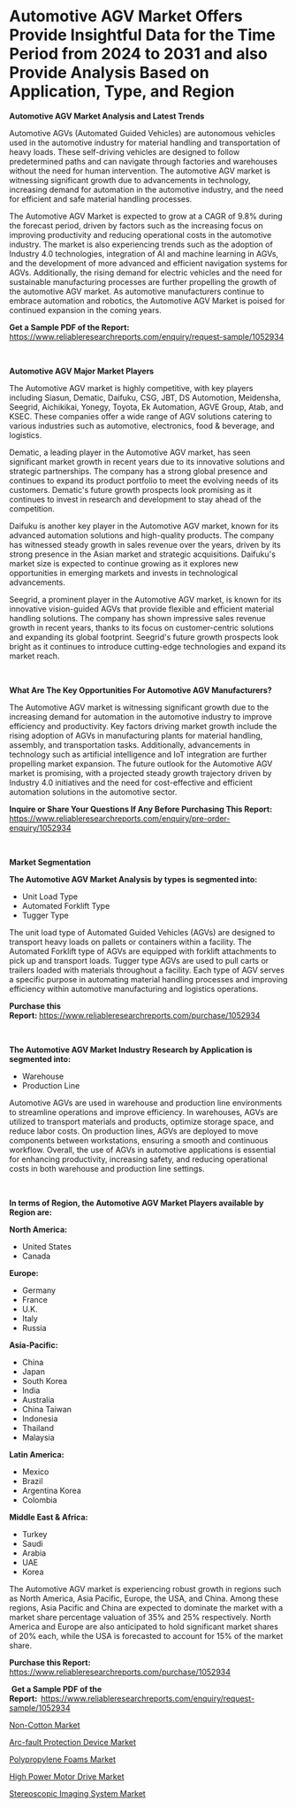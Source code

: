 <p><h1>Automotive AGV Market Offers Provide Insightful Data for the Time Period from 2024 to 2031 and also Provide Analysis Based on Application, Type, and Region</h1></p><p><strong>Automotive AGV Market Analysis and Latest Trends</strong></p>
<p><p>Automotive AGVs (Automated Guided Vehicles) are autonomous vehicles used in the automotive industry for material handling and transportation of heavy loads. These self-driving vehicles are designed to follow predetermined paths and can navigate through factories and warehouses without the need for human intervention. The automotive AGV market is witnessing significant growth due to advancements in technology, increasing demand for automation in the automotive industry, and the need for efficient and safe material handling processes.</p><p>The Automotive AGV Market is expected to grow at a CAGR of 9.8% during the forecast period, driven by factors such as the increasing focus on improving productivity and reducing operational costs in the automotive industry. The market is also experiencing trends such as the adoption of Industry 4.0 technologies, integration of AI and machine learning in AGVs, and the development of more advanced and efficient navigation systems for AGVs. Additionally, the rising demand for electric vehicles and the need for sustainable manufacturing processes are further propelling the growth of the automotive AGV market. As automotive manufacturers continue to embrace automation and robotics, the Automotive AGV Market is poised for continued expansion in the coming years.</p></p>
<p><strong>Get a Sample PDF of the Report:&nbsp;</strong> <a href="https://www.reliableresearchreports.com/enquiry/request-sample/1052934">https://www.reliableresearchreports.com/enquiry/request-sample/1052934</a></p>
<p>&nbsp;</p>
<p><strong>Automotive AGV Major Market Players</strong></p>
<p><p>The Automotive AGV market is highly competitive, with key players including Siasun, Dematic, Daifuku, CSG, JBT, DS Automotion, Meidensha, Seegrid, Aichikikai, Yonegy, Toyota, Ek Automation, AGVE Group, Atab, and KSEC. These companies offer a wide range of AGV solutions catering to various industries such as automotive, electronics, food & beverage, and logistics.</p><p>Dematic, a leading player in the Automotive AGV market, has seen significant market growth in recent years due to its innovative solutions and strategic partnerships. The company has a strong global presence and continues to expand its product portfolio to meet the evolving needs of its customers. Dematic's future growth prospects look promising as it continues to invest in research and development to stay ahead of the competition.</p><p>Daifuku is another key player in the Automotive AGV market, known for its advanced automation solutions and high-quality products. The company has witnessed steady growth in sales revenue over the years, driven by its strong presence in the Asian market and strategic acquisitions. Daifuku's market size is expected to continue growing as it explores new opportunities in emerging markets and invests in technological advancements.</p><p>Seegrid, a prominent player in the Automotive AGV market, is known for its innovative vision-guided AGVs that provide flexible and efficient material handling solutions. The company has shown impressive sales revenue growth in recent years, thanks to its focus on customer-centric solutions and expanding its global footprint. Seegrid's future growth prospects look bright as it continues to introduce cutting-edge technologies and expand its market reach.</p></p>
<p>&nbsp;</p>
<p><strong>What Are The Key Opportunities For Automotive AGV Manufacturers?</strong></p>
<p><p>The Automotive AGV market is witnessing significant growth due to the increasing demand for automation in the automotive industry to improve efficiency and productivity. Key factors driving market growth include the rising adoption of AGVs in manufacturing plants for material handling, assembly, and transportation tasks. Additionally, advancements in technology such as artificial intelligence and IoT integration are further propelling market expansion. The future outlook for the Automotive AGV market is promising, with a projected steady growth trajectory driven by Industry 4.0 initiatives and the need for cost-effective and efficient automation solutions in the automotive sector.</p></p>
<p><strong>Inquire or Share Your Questions If Any Before Purchasing This Report:</strong> <a href="https://www.reliableresearchreports.com/enquiry/pre-order-enquiry/1052934">https://www.reliableresearchreports.com/enquiry/pre-order-enquiry/1052934</a></p>
<p>&nbsp;</p>
<p><strong>Market Segmentation</strong></p>
<p><strong>The Automotive AGV Market Analysis by types is segmented into:</strong></p>
<p><ul><li>Unit Load Type</li><li>Automated Forklift Type</li><li>Tugger Type</li></ul></p>
<p><p>The unit load type of Automated Guided Vehicles (AGVs) are designed to transport heavy loads on pallets or containers within a facility. The Automated Forklift type of AGVs are equipped with forklift attachments to pick up and transport loads. Tugger type AGVs are used to pull carts or trailers loaded with materials throughout a facility. Each type of AGV serves a specific purpose in automating material handling processes and improving efficiency within automotive manufacturing and logistics operations.</p></p>
<p><strong>Purchase this Report:&nbsp;</strong><a href="https://www.reliableresearchreports.com/purchase/1052934">https://www.reliableresearchreports.com/purchase/1052934</a></p>
<p>&nbsp;</p>
<p><strong>The Automotive AGV Market Industry Research by Application is segmented into:</strong></p>
<p><ul><li>Warehouse</li><li>Production Line</li></ul></p>
<p><p>Automotive AGVs are used in warehouse and production line environments to streamline operations and improve efficiency. In warehouses, AGVs are utilized to transport materials and products, optimize storage space, and reduce labor costs. On production lines, AGVs are deployed to move components between workstations, ensuring a smooth and continuous workflow. Overall, the use of AGVs in automotive applications is essential for enhancing productivity, increasing safety, and reducing operational costs in both warehouse and production line settings.</p></p>
<p>&nbsp;</p>
<p><strong>In terms of Region, the Automotive AGV Market Players available by Region are:</strong></p>
<p>
    <p> <strong> North America: </strong>
        <ul>
            <li>United States</li>
            <li>Canada</li>
        </ul>
        </p> 
    <p> <strong> Europe: </strong>
        <ul>
            <li>Germany</li>
            <li>France</li>
            <li>U.K.</li>
            <li>Italy</li>
            <li>Russia</li>
        </ul>
        </p> 
    <p> <strong> Asia-Pacific: </strong>
        <ul>
            <li>China</li>
            <li>Japan</li>
            <li>South Korea</li>
            <li>India</li>
            <li>Australia</li>
            <li>China Taiwan</li>
            <li>Indonesia</li>
            <li>Thailand</li>
            <li>Malaysia</li>
        </ul>
        </p> 
    <p> <strong> Latin America: </strong>
        <ul>
            <li>Mexico</li>
            <li>Brazil</li>
            <li>Argentina Korea</li>
            <li>Colombia</li>
        </ul>
        </p> 
    <p> <strong> Middle East & Africa: </strong>
        <ul>
            <li>Turkey</li>
            <li>Saudi</li>
            <li>Arabia</li>
            <li>UAE</li>
            <li>Korea</li>
        </ul>
    </p>
    </p>
<p><p>The Automotive AGV market is experiencing robust growth in regions such as North America, Asia Pacific, Europe, the USA, and China. Among these regions, Asia Pacific and China are expected to dominate the market with a market share percentage valuation of 35% and 25% respectively. North America and Europe are also anticipated to hold significant market shares of 20% each, while the USA is forecasted to account for 15% of the market share.</p></p>
<p><strong>Purchase this Report: </strong><a href="https://www.reliableresearchreports.com/purchase/1052934">https://www.reliableresearchreports.com/purchase/1052934</a></p>
<p>&nbsp;<strong>Get a Sample PDF of the Report:&nbsp;&nbsp;</strong><a href="https://www.reliableresearchreports.com/enquiry/request-sample/1052934">https://www.reliableresearchreports.com/enquiry/request-sample/1052934</a></p>
<p><strong></strong></p>
<p><p><a href="https://github.com/pizolina/Market-Research-Report-List-3/blob/main/non-cotton-market.md">Non-Cotton Market</a></p><p><a href="https://medium.com/@richardcruz47/arc-fault-protection-device-market-size-cagr-trends-2024-2030-b142a3eedd7e">Arc-fault Protection Device Market</a></p><p><a href="https://github.com/tamvrosiya/Market-Research-Report-List-2/blob/main/polypropylene-foams-market.md">Polypropylene Foams Market</a></p><p><a href="https://medium.com/@richardcruz47/high-power-motor-drive-market-size-and-market-trends-complete-industry-overview-2024-to-2031-ee69e5a650a0">High Power Motor Drive Market</a></p><p><a href="https://medium.com/@richardcruz47/stereoscopic-imaging-system-market-comprehensive-assessment-by-type-application-and-geography-e3a37dff1edc">Stereoscopic Imaging System Market</a></p></p>